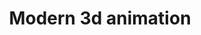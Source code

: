 ---
title: Modern 3d animation
category: '#3d'
link: https://www.behance.net/gallery/170850729/Influentia-animations
order: 0
main: true
size: large
contrast: false
image: /img/animationkeyboard.webp
---